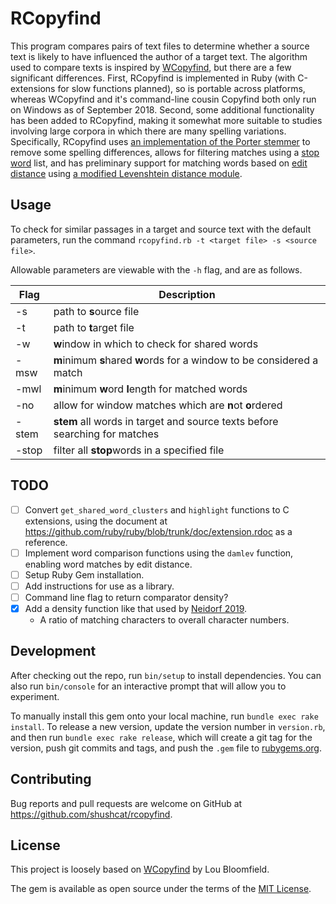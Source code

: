 # RCopyfind

This program compares pairs of text files to determine whether a source text is likely to have influenced the author of a target text.  The algorithm used to compare texts is inspired by [WCopyfind](http://plagiarism.bloomfieldmedia.com/wordpress/software/wcopyfind/), but there are a few significant differences.  First, RCopyfind is implemented in Ruby (with C-extensions for slow functions planned), so is portable across platforms, whereas WCopyfind and it's command-line cousin Copyfind both only run on Windows as of September 2018.  Second, some additional functionality has been added to RCopyfind, making it somewhat more suitable to studies involving large corpora in which there are many spelling variations.  Specifically, RCopyfind uses [an implementation of the Porter stemmer](https://github.com/romanbsd/fast-stemmer) to remove some spelling differences, allows for filtering matches using a [stop word](https://en.wikipedia.org/wiki/Stop_words) list, and has preliminary support for matching words based on [edit distance](https://en.wikipedia.org/wiki/Edit_distance) using [a modified Levenshtein distance module](https://github.com/GlobalNamesArchitecture/damerau-levenshtein).

## Usage

To check for similar passages in a target and source text with the default parameters, run the command `rcopyfind.rb -t <target file> -s <source file>`.

Allowable parameters are viewable with the `-h` flag, and are as follows.

| Flag         | Description                                                                |
|--------------|----------------------------------------------------------------------------|
| -s <file>    | path to **s**ource file                                                    |
| -t <file>    | path to **t**arget file                                                    |
| -w           | **w**indow in which to check for shared words                              |
| -msw         | **m**inimum **s**hared **w**ords for a window to be considered a match     |
| -mwl         | **m**inimum **w**ord **l**ength for matched words                          |
| -no          | allow for window matches which are **n**ot **o**rdered                     |
| -stem        | **stem** all words in target and source texts before searching for matches |
| -stop <file> | filter all **stop**words in a specified file                               |

## TODO

- [ ] Convert `get_shared_word_clusters` and `highlight` functions to C extensions, using the document at https://github.com/ruby/ruby/blob/trunk/doc/extension.rdoc as a reference.
- [ ] Implement word comparison functions using the `damlev` function, enabling word matches by edit distance.
- [ ] Setup Ruby Gem installation.
- [ ] Add instructions for use as a library.
- [ ] Command line flag to return comparator density?
- [X] Add a density function like that used by [Neidorf 2019](https://www.nature.com/articles/s41562-019-0570-1).
    - A ratio of matching characters to overall character numbers.

## Development

After checking out the repo, run `bin/setup` to install dependencies. You can also run `bin/console` for an interactive prompt that will allow you to experiment.

To manually install this gem onto your local machine, run `bundle exec rake install`. To release a new version, update the version number in `version.rb`, and then run `bundle exec rake release`, which will create a git tag for the version, push git commits and tags, and push the `.gem` file to [rubygems.org](https://rubygems.org).

## Contributing

Bug reports and pull requests are welcome on GitHub at https://github.com/shushcat/rcopyfind.

## License

This project is loosely based on [WCopyfind](http://plagiarism.bloomfieldmedia.com/wordpress/software/wcopyfind/) by Lou Bloomfield.

The gem is available as open source under the terms of the [MIT License](https://opensource.org/licenses/MIT).
